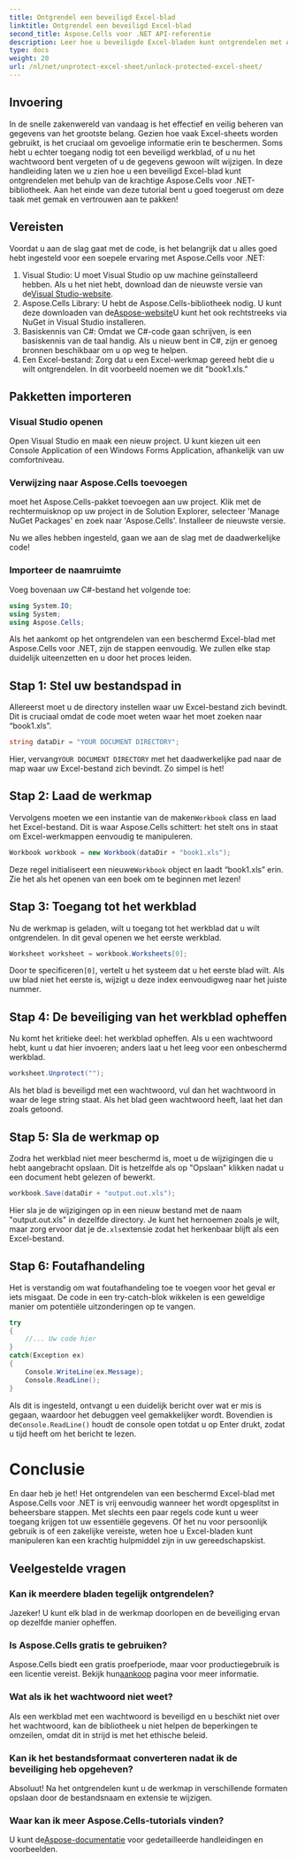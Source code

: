 ```yaml
---
title: Ontgrendel een beveiligd Excel-blad
linktitle: Ontgrendel een beveiligd Excel-blad
second_title: Aspose.Cells voor .NET API-referentie
description: Leer hoe u beveiligde Excel-bladen kunt ontgrendelen met Aspose.Cells voor .NET in deze beginnersvriendelijke, stapsgewijze zelfstudie.
type: docs
weight: 20
url: /nl/net/unprotect-excel-sheet/unlock-protected-excel-sheet/
---
```

## Invoering

In de snelle zakenwereld van vandaag is het effectief en veilig beheren van gegevens van het grootste belang. Gezien hoe vaak Excel-sheets worden gebruikt, is het cruciaal om gevoelige informatie erin te beschermen. Soms hebt u echter toegang nodig tot een beveiligd werkblad, of u nu het wachtwoord bent vergeten of u de gegevens gewoon wilt wijzigen. In deze handleiding laten we u zien hoe u een beveiligd Excel-blad kunt ontgrendelen met behulp van de krachtige Aspose.Cells voor .NET-bibliotheek. Aan het einde van deze tutorial bent u goed toegerust om deze taak met gemak en vertrouwen aan te pakken!

## Vereisten

Voordat u aan de slag gaat met de code, is het belangrijk dat u alles goed hebt ingesteld voor een soepele ervaring met Aspose.Cells voor .NET:

1.  Visual Studio: U moet Visual Studio op uw machine geïnstalleerd hebben. Als u het niet hebt, download dan de nieuwste versie van de[Visual Studio-website](https://visualstudio.microsoft.com/downloads/).
2.  Aspose.Cells Library: U hebt de Aspose.Cells-bibliotheek nodig. U kunt deze downloaden van de[Aspose-website](https://releases.aspose.com/cells/net/)U kunt het ook rechtstreeks via NuGet in Visual Studio installeren.
3. Basiskennis van C#: Omdat we C#-code gaan schrijven, is een basiskennis van de taal handig. Als u nieuw bent in C#, zijn er genoeg bronnen beschikbaar om u op weg te helpen.
4. Een Excel-bestand: Zorg dat u een Excel-werkmap gereed hebt die u wilt ontgrendelen. In dit voorbeeld noemen we dit "book1.xls."

## Pakketten importeren

### Visual Studio openen

Open Visual Studio en maak een nieuw project. U kunt kiezen uit een Console Application of een Windows Forms Application, afhankelijk van uw comfortniveau.

### Verwijzing naar Aspose.Cells toevoegen

moet het Aspose.Cells-pakket toevoegen aan uw project. Klik met de rechtermuisknop op uw project in de Solution Explorer, selecteer 'Manage NuGet Packages' en zoek naar 'Aspose.Cells'. Installeer de nieuwste versie.

Nu we alles hebben ingesteld, gaan we aan de slag met de daadwerkelijke code!

### Importeer de naamruimte

Voeg bovenaan uw C#-bestand het volgende toe:

```csharp
using System.IO;
using System;
using Aspose.Cells;
```

Als het aankomt op het ontgrendelen van een beschermd Excel-blad met Aspose.Cells voor .NET, zijn de stappen eenvoudig. We zullen elke stap duidelijk uiteenzetten en u door het proces leiden.

## Stap 1: Stel uw bestandspad in

Allereerst moet u de directory instellen waar uw Excel-bestand zich bevindt. Dit is cruciaal omdat de code moet weten waar het moet zoeken naar “book1.xls”.

```csharp
string dataDir = "YOUR DOCUMENT DIRECTORY";
```
 Hier, vervang`YOUR DOCUMENT DIRECTORY` met het daadwerkelijke pad naar de map waar uw Excel-bestand zich bevindt. Zo simpel is het!

## Stap 2: Laad de werkmap

 Vervolgens moeten we een instantie van de maken`Workbook` class en laad het Excel-bestand. Dit is waar Aspose.Cells schittert: het stelt ons in staat om Excel-werkmappen eenvoudig te manipuleren.

```csharp
Workbook workbook = new Workbook(dataDir + "book1.xls");
```
 Deze regel initialiseert een nieuwe`Workbook` object en laadt “book1.xls” erin. Zie het als het openen van een boek om te beginnen met lezen!

## Stap 3: Toegang tot het werkblad

Nu de werkmap is geladen, wilt u toegang tot het werkblad dat u wilt ontgrendelen. In dit geval openen we het eerste werkblad.

```csharp
Worksheet worksheet = workbook.Worksheets[0];
```
 Door te specificeren`[0]`, vertelt u het systeem dat u het eerste blad wilt. Als uw blad niet het eerste is, wijzigt u deze index eenvoudigweg naar het juiste nummer.

## Stap 4: De beveiliging van het werkblad opheffen

Nu komt het kritieke deel: het werkblad opheffen. Als u een wachtwoord hebt, kunt u dat hier invoeren; anders laat u het leeg voor een onbeschermd werkblad.

```csharp
worksheet.Unprotect("");
```
Als het blad is beveiligd met een wachtwoord, vul dan het wachtwoord in waar de lege string staat. Als het blad geen wachtwoord heeft, laat het dan zoals getoond.

## Stap 5: Sla de werkmap op

Zodra het werkblad niet meer beschermd is, moet u de wijzigingen die u hebt aangebracht opslaan. Dit is hetzelfde als op "Opslaan" klikken nadat u een document hebt gelezen of bewerkt.

```csharp
workbook.Save(dataDir + "output.out.xls");
```
 Hier sla je de wijzigingen op in een nieuw bestand met de naam "output.out.xls" in dezelfde directory. Je kunt het hernoemen zoals je wilt, maar zorg ervoor dat je de`.xls`extensie zodat het herkenbaar blijft als een Excel-bestand.

## Stap 6: Foutafhandeling

Het is verstandig om wat foutafhandeling toe te voegen voor het geval er iets misgaat. De code in een try-catch-blok wikkelen is een geweldige manier om potentiële uitzonderingen op te vangen.

```csharp
try
{
    //... Uw code hier
}
catch(Exception ex)
{
    Console.WriteLine(ex.Message);
    Console.ReadLine();
}
```
 Als dit is ingesteld, ontvangt u een duidelijk bericht over wat er mis is gegaan, waardoor het debuggen veel gemakkelijker wordt. Bovendien is de`Console.ReadLine()` houdt de console open totdat u op Enter drukt, zodat u tijd heeft om het bericht te lezen.

# Conclusie

En daar heb je het! Het ontgrendelen van een beschermd Excel-blad met Aspose.Cells voor .NET is vrij eenvoudig wanneer het wordt opgesplitst in beheersbare stappen. Met slechts een paar regels code kunt u weer toegang krijgen tot uw essentiële gegevens. Of het nu voor persoonlijk gebruik is of een zakelijke vereiste, weten hoe u Excel-bladen kunt manipuleren kan een krachtig hulpmiddel zijn in uw gereedschapskist. 

## Veelgestelde vragen

### Kan ik meerdere bladen tegelijk ontgrendelen?
Jazeker! U kunt elk blad in de werkmap doorlopen en de beveiliging ervan op dezelfde manier opheffen.

### Is Aspose.Cells gratis te gebruiken?
Aspose.Cells biedt een gratis proefperiode, maar voor productiegebruik is een licentie vereist. Bekijk hun[aankoop](https://purchase.aspose.com/buy) pagina voor meer informatie.

### Wat als ik het wachtwoord niet weet?
Als een werkblad met een wachtwoord is beveiligd en u beschikt niet over het wachtwoord, kan de bibliotheek u niet helpen de beperkingen te omzeilen, omdat dit in strijd is met het ethische beleid.

### Kan ik het bestandsformaat converteren nadat ik de beveiliging heb opgeheven?
Absoluut! Na het ontgrendelen kunt u de werkmap in verschillende formaten opslaan door de bestandsnaam en extensie te wijzigen.

### Waar kan ik meer Aspose.Cells-tutorials vinden?
 U kunt de[Aspose-documentatie](https://reference.aspose.com/cells/net/) voor gedetailleerde handleidingen en voorbeelden.